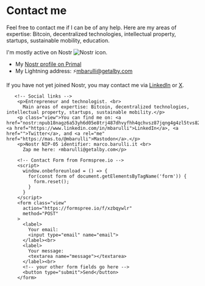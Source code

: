 # Contact me

Feel free to contact me if I can be of any help. Here are my areas of expertise: Bitcoin, decentralized technologies, intellectual property, startups, sustainable mobility, education.

I'm mostly active on Nostr ![Nostr icon](https://raw.githubusercontent.com/mbarulli/nostr-logo/refs/heads/main/PNG/nostr-icon-purple-32x32.png).
- My [Nostr profile on Primal](https://primal.net/p/npub18nagz6a53yh6d05e8trj487dhvyfhh4qchvsz87jqng4g4zl5tvs825evl)   
- My Lightning address: ⚡mbarulli@getalby.com

If you have not yet joined Nostr, you may contact me via [LinkedIn](https://www.linkedin.com/in/mbarulli) or [X](https://www.x.com/mbarulli).



       <!-- Social links -->
        <p>Entrepreneur and technologist. <br>
          Main areas of expertise: Bitcoin, decentralized technologies, intellectual property, startups, sustainable mobility.</p>
        <p class="view">You can find me on: <a href="nostr:npub18nagz6a53yh6d05e8trj487dhvyfhh4qchvsz87jqng4g4zl5tvs825evl">Nostr</a>, <a href="https://www.linkedin.com/in/mbarulli">LinkedIn</a>, <a href="">Twitter</a>, and <a rel="me" href="https://mas.to/@mbarulli">Mastodon</a>.</p>
        <p>Nostr NIP-05 identifier: marco.barulli.it <br>
          Zap me here: ⚡mbarulli@getalby.com</p>
        
        <!-- Contact Form from Formspree.io -->
        <script>
          window.onbeforeunload = () => {
            for(const form of document.getElementsByTagName('form')) {
              form.reset();
            }
          }
        </script>
        <form class="view"
          action="https://formspree.io/f/xzbqywlr"
          method="POST"
        >
          <label>
            Your email:
            <input type="email" name="email">
          </label><br>
          <label>
            Your message:
            <textarea name="message"></textarea>
          </label><br>
          <!-- your other form fields go here -->
          <button type="submit">Send</button>
        </form>
